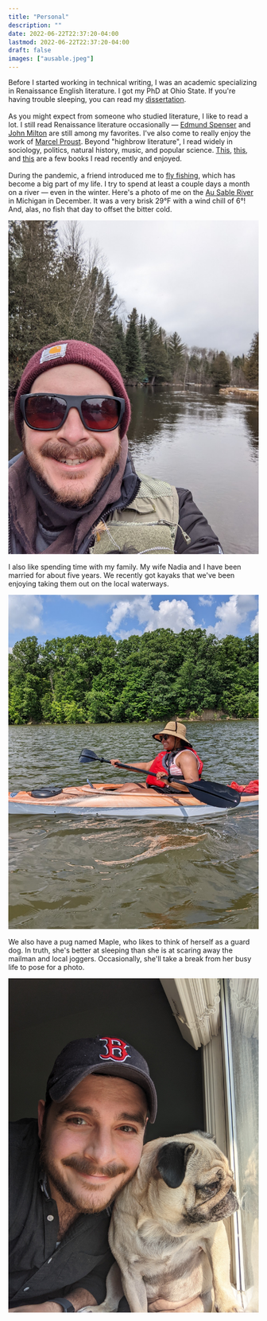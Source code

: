 ```yaml
---
title: "Personal"
description: ""
date: 2022-06-22T22:37:20-04:00
lastmod: 2022-06-22T22:37:20-04:00
draft: false
images: ["ausable.jpeg"]
---
```


Before I started working in technical writing, I was an academic specializing in Renaissance English literature. I got my PhD at Ohio State. If you're having trouble sleeping, you can read my [dissertation](https://etd.ohiolink.edu/apexprod/rws_etd/send_file/send?accession=osu1594476712054021&disposition=inline).
<br><br />
As you might expect from someone who studied literature, I like to read a lot. I still read Renaissance literature occasionally — [Edmund Spenser](https://en.wikipedia.org/wiki/Edmund_Spenser) and [John Milton](https://en.wikipedia.org/wiki/John_Milton) are still among my favorites. I've also come to really enjoy the work of [Marcel Proust](https://en.wikipedia.org/wiki/Marcel_Proust). Beyond "highbrow literature", I read widely in sociology, politics, natural history, music, and popular science. [This](https://www.amazon.com/Orvis-Guide-Reading-Trout-Streams/dp/1558219331/ref=asc_df_1558219331/?tag=hyprod-20&linkCode=df0&hvadid=312091458201&hvpos=&hvnetw=g&hvrand=2904605359047339192&hvpone=&hvptwo=&hvqmt=&hvdev=c&hvdvcmdl=&hvlocint=&hvlocphy=9014973&hvtargid=pla-570146944530&psc=1&tag=&ref=&adgrpid=63669393113&hvpone=&hvptwo=&hvadid=312091458201&hvpos=&hvnetw=g&hvrand=2904605359047339192&hvqmt=&hvdev=c&hvdvcmdl=&hvlocint=&hvlocphy=9014973&hvtargid=pla-570146944530), [this](https://www.amazon.com/Black-Kids-Sitting-Together-Cafeteria/dp/0465060684/ref=sr_1_1?crid=13E2OOUSWXOAT&keywords=Why+Are+All+The+Black+Kids+Sitting+Together+in+the+Cafeteria%3F&qid=1655952523&s=books&sprefix=why+are+all+the+black+kids+sitting+together+in+the+cafeteria+%2Cstripbooks%2C62&sr=1-1), and [this](https://www.penguinrandomhouse.com/books/234672/every-good-boy-does-fine-by-jeremy-denk/) are a few books I read recently and enjoyed.
<br><br />
During the pandemic, a friend introduced me to [fly fishing](https://en.wikipedia.org/wiki/Fly_fishing), which has become a big part of my life. I try to spend at least a couple days a month on a river — even in the winter. Here's a photo of me on the [Au Sable River](https://en.wikipedia.org/wiki/Au_Sable_River_(Michigan)) in Michigan in December. It was a very brisk 29°F with a wind chill of 6°! And, alas, no fish that day to offset the bitter cold.

![Ben on the Au Sable river](ausable.jpeg)

I also like spending time with my family. My wife Nadia and I have been married for about five years. We recently got kayaks that we've been enjoying taking them out on the local waterways.

![Nadia Kayaking](nadiakayak.jpeg)

We also have a pug named Maple, who likes to think of herself as a guard dog. In truth, she's better at sleeping than she is at scaring away the mailman and local joggers. Occasionally, she'll take a break from her busy life to pose for a photo.

![Ben and Maple](benmaple.jpg)
